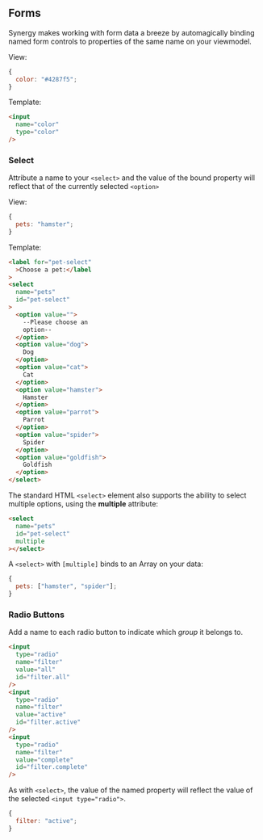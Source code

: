 ## Forms

Synergy makes working with form data a breeze by
automagically binding named form controls to
properties of the same name on your viewmodel.

View:

```js
{
  color: "#4287f5";
}
```

Template:

```html
<input
  name="color"
  type="color"
/>
```

### Select

Attribute a name to your `<select>` and the value
of the bound property will reflect that of the
currently selected `<option>`

View:

```js
{
  pets: "hamster";
}
```

Template:

```html
<label for="pet-select"
  >Choose a pet:</label
>
<select
  name="pets"
  id="pet-select"
>
  <option value="">
    --Please choose an
    option--
  </option>
  <option value="dog">
    Dog
  </option>
  <option value="cat">
    Cat
  </option>
  <option value="hamster">
    Hamster
  </option>
  <option value="parrot">
    Parrot
  </option>
  <option value="spider">
    Spider
  </option>
  <option value="goldfish">
    Goldfish
  </option>
</select>
```

The standard HTML `<select>` element also supports
the ability to select multiple options, using the
**multiple** attribute:

```html
<select
  name="pets"
  id="pet-select"
  multiple
></select>
```

A `<select>` with `[multiple]` binds to an Array
on your data:

```js
{
  pets: ["hamster", "spider"];
}
```

### Radio Buttons

Add a name to each radio button to indicate which
_group_ it belongs to.

```html
<input
  type="radio"
  name="filter"
  value="all"
  id="filter.all"
/>
<input
  type="radio"
  name="filter"
  value="active"
  id="filter.active"
/>
<input
  type="radio"
  name="filter"
  value="complete"
  id="filter.complete"
/>
```

As with `<select>`, the value of the named
property will reflect the value of the selected
`<input type="radio">`.

```js
{
  filter: "active";
}
```
